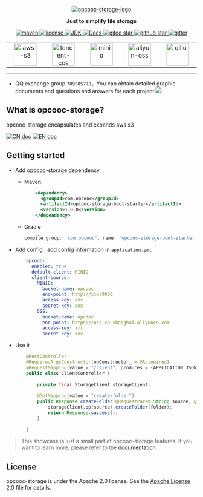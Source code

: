 <p align="center">
  <a href="https://github.com/opcooc/opcooc-storage">
   <img alt="opcooc-storage-logo" src="https://gitee.com/shenqicheng100/opcooc-storage/raw/master/doc/img/opcooc-storage.png">
  </a>
</p>

<p align="center">
  <strong>Just to simplify file storage</strong>
</p>

<p align="center">
	<a target="_blank" href="https://search.maven.org/search?q=g:com.opcooc%20AND%20a:opcooc-storage">
		<img alt='maven' src="https://img.shields.io/maven-central/v/com.opcooc/opcooc-storage" />
	</a>
	<a target="_blank" href="https://www.apache.org/licenses/LICENSE-2.0.html">
		<img alt='license' src="https://img.shields.io/badge/license-Apache%202-4EB1BA.svg?style=square" />
	</a>
	<a target="_blank" href="https://www.oracle.com/technetwork/java/javase/downloads/index.html">
		<img alt='JDK' src="https://img.shields.io/badge/JDK-1.8+-green.svg" />
	</a>
	<a target="_blank" href="https://github.com/opcooc/opcooc-storage/wiki" title="参考文档">
		<img alt='Docs' src="https://img.shields.io/badge/Docs-latest-blueviolet.svg" />
	</a>
	<a target="_blank" href='https://gitee.com/shenqicheng100/opcooc-storage/stargazers'>
	  <img alt='gitee star' src='https://gitee.com/shenqicheng100/opcooc-storage/badge/star.svg?theme=white'/>
	</a>
	<a target="_blank" href='https://github.com/opcooc/opcooc-storage'>
		<img alt="github star" src="https://img.shields.io/github/stars/opcooc/opcooc-storage?style=social"/>
	</a>
	<a target="_blank" href='https://gitter.im/opcooc/opcooc-storage?utm_source=badge&utm_medium=badge&utm_campaign=pr-badge'>
		<img alt="gitter" src="https://img.shields.io/gitter/room/opcooc/opcooc-storage"/>
	</a>

</p>

<div style="text-align: center;">
    <table>
        <tr>
            <td align="center" width="200"><img src="https://gitee.com/shenqicheng100/opcooc-storage/raw/master/doc/img/aws-s3.png" width="60" alt="aws-s3"/></td>
            <td align="center" width="200"><img src="https://gitee.com/shenqicheng100/opcooc-storage/raw/master/doc/img/tencent-cos.jpg" width="60" alt="tencent-cos"/></td>
            <td align="center" width="200"><img src="https://gitee.com/shenqicheng100/opcooc-storage/raw/master/doc/img/minio.png" width="60" alt="minio"/></td>
            <td align="center" width="200"><img src="https://gitee.com/shenqicheng100/opcooc-storage/raw/master/doc/img/aliyun-oss.png" width="60" alt="aliyun-oss"/></td>
            <td align="center" width="200"><img src="https://gitee.com/shenqicheng100/opcooc-storage/raw/master/doc/img/qiliu.png" width="60" alt="qiliu"/></td>
        </tr>
    </table>
</div>

-------------------------------------------------------------------------------

- QQ exchange group `789585778`，You can obtain detailed graphic documents and questions and answers for each project 
[![](http://pub.idqqimg.com/wpa/images/group.png)]()

## What is opcooc-storage?

opcooc-storage encapsulates and expands aws s3

[![CN doc](https://img.shields.io/badge/文档-中文版-blue.svg)](README_zh_CN.md)
[![EN doc](https://img.shields.io/badge/document-English-blue.svg)](README.md)

## Getting started

-   Add opcooc-storage dependency
    -   Maven:
        ```xml
            <dependency>
              <groupId>com.opcooc</groupId>
              <artifactId>opcooc-storage-boot-starter</artifactId>
              <version>1.0.0</version>
            </dependency>
        ```
    -   Gradle
        ```groovy
        compile group: 'com.opcooc', name: 'opcooc-storage-boot-starter', version: '1.0.0'
        ```

- Add config , add config  information in `application.yml`

    ```yaml
        opcooc:
          enabled: true
          default-client: MINIO
          client-source:
            MINIO:
              bucket-name: opcooc
              end-point: http://xxx:9000
              access-key: xxx
              secret-key: xxx
            OSS:
              bucket-name: opcooc
              end-point: https://oss-cn-shanghai.aliyuncs.com
              access-key: xxx
              secret-key: xxx
    ```

-   Use it
    ```java
        @RestController
        @RequiredArgsConstructor(onConstructor_ = @Autowired)
        @RequestMapping(value = "/client", produces = {APPLICATION_JSON_VALUE})
        public class ClientController {
        
            private final StorageClient storageClient;
        
            @GetMapping(value = "create-folder")
            public Response createFolder(@RequestParam String source, @RequestParam String folder) {
                storageClient.op(source).createFolder(folder);
                return Response.success();
            }
        
        }
    ```

> This showcase is just a small part of opcooc-storage features. If you want to learn more, please refer to the [documentation](http://storage.opcooc.com).

## License

opcooc-storage is under the Apache 2.0 license. See the [Apache License 2.0](http://www.apache.org/licenses/LICENSE-2.0) file for details.
